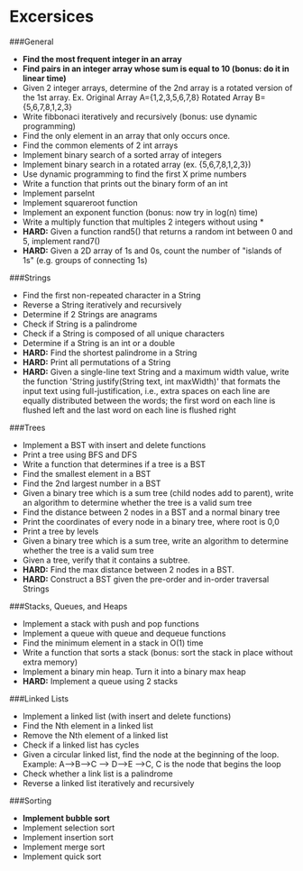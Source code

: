 # Excersices

###General
- **Find the most frequent integer in an array**
- **Find pairs in an integer array whose sum is equal to 10 (bonus: do it in linear time)**
- Given 2 integer arrays, determine of the 2nd array is a rotated version of the 1st array. Ex. Original Array A={1,2,3,5,6,7,8} Rotated Array B={5,6,7,8,1,2,3}
- Write fibbonaci iteratively and recursively (bonus: use dynamic programming)
- Find the only element in an array that only occurs once.
- Find the common elements of 2 int arrays
- Implement binary search of a sorted array of integers
- Implement binary search in a rotated array (ex. {5,6,7,8,1,2,3})
- Use dynamic programming to find the first X prime numbers
- Write a function that prints out the binary form of an int
- Implement parseInt
- Implement squareroot function
- Implement an exponent function (bonus: now try in log(n) time)
- Write a multiply function that multiples 2 integers without using *
- **HARD:** Given a function rand5() that returns a random int between 0 and 5, implement rand7()
- **HARD:** Given a 2D array of 1s and 0s, count the number of "islands of 1s" (e.g. groups of connecting 1s)

###Strings
- Find the first non-repeated character in a String
- Reverse a String iteratively and recursively
- Determine if 2 Strings are anagrams
- Check if String is a palindrome
- Check if a String is composed of all unique characters
- Determine if a String is an int or a double
- **HARD:** Find the shortest palindrome in a String
- **HARD:** Print all permutations of a String
- **HARD:** Given a single-line text String and a maximum width value, write the function 'String justify(String text, int maxWidth)' that formats the input text using full-justification, i.e., extra spaces on each line are equally distributed between the words; the first word on each line is flushed left and the last word on each line is flushed right

###Trees
- Implement a BST with insert and delete functions
- Print a tree using BFS and DFS
- Write a function that determines if a tree is a BST
- Find the smallest element in a BST
- Find the 2nd largest number in a BST
- Given a binary tree which is a sum tree (child nodes add to parent), write an algorithm to determine whether the tree is a valid sum tree
- Find the distance between 2 nodes in a BST and a normal binary tree
- Print the coordinates of every node in a binary tree, where root is 0,0
- Print a tree by levels
- Given a binary tree which is a sum tree, write an algorithm to determine whether the tree is a valid sum tree
- Given a tree, verify that it contains a subtree.
- **HARD:** Find the max distance between 2 nodes in a BST.
- **HARD:** Construct a BST given the pre-order and in-order traversal Strings

###Stacks, Queues, and Heaps
- Implement a stack with push and pop functions
- Implement a queue with queue and dequeue functions
- Find the minimum element in a stack in O(1) time
- Write a function that sorts a stack (bonus: sort the stack in place without extra memory)
- Implement a binary min heap. Turn it into a binary max heap
- **HARD:** Implement a queue using 2 stacks

###Linked Lists
- Implement a linked list (with insert and delete functions)
- Find the Nth element in a linked list
- Remove the Nth element of a linked list
- Check if a linked list has cycles
- Given a circular linked list, find the node at the beginning of the loop. Example: A-->B-->C --> D-->E -->C, C is the node that begins the loop
- Check whether a link list is a palindrome
- Reverse a linked list iteratively and recursively

###Sorting
- **Implement bubble sort**
- Implement selection sort
- Implement insertion sort
- Implement merge sort
- Implement quick sort
